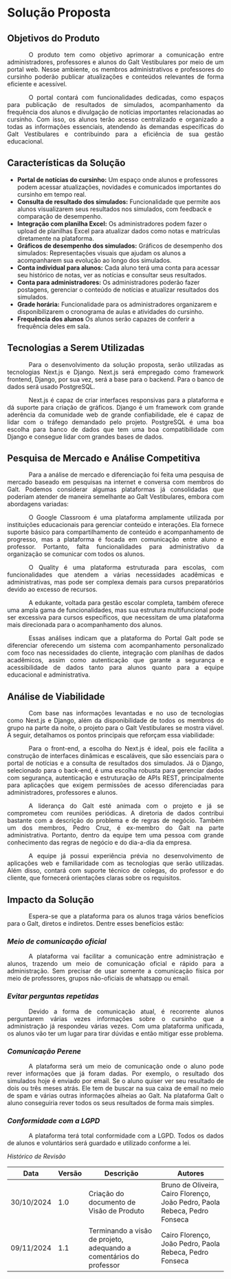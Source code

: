 # Solução Proposta

## Objetivos do Produto

<p style="text-indent: 50px; text-align: justify;">O produto tem como objetivo aprimorar a comunicação entre administradores, professores e alunos do Galt Vestibulares por meio de um portal web. Nesse ambiente, os membros administrativos e professores do cursinho poderão publicar atualizações e conteúdos relevantes de forma eficiente e acessível.</p> <p style="text-indent: 50px; text-align: justify;">O portal contará com funcionalidades dedicadas, como espaços para publicação de resultados de simulados, acompanhamento da frequência dos alunos e divulgação de notícias importantes relacionadas ao cursinho. Com isso, os alunos terão acesso centralizado e organizado a todas as informações essenciais, atendendo às demandas específicas do Galt Vestibulares e contribuindo para a eficiência de sua gestão educacional.</p>

## Características da Solução

* **Portal de notícias do cursinho:** Um espaço onde alunos e professores podem acessar atualizações,
novidades e comunicados importantes do cursinho em tempo real.
* **Consulta de resultado dos simulados:** Funcionalidade que permite aos alunos visualizarem seus
resultados nos simulados, com feedback e comparação de desempenho.
* **Integração com planilha Excel:** Os administradores podem fazer o upload de planilhas Excel para
atualizar dados como notas e matrículas diretamente na plataforma.
* **Gráficos de desempenho dos simulados:** Gráficos de desempenho dos simulados: Representações visuais que ajudam os alunos a
acompanharem sua evolução ao longo dos simulados.
* **Conta individual para alunos:** Cada aluno terá uma conta para acessar seu histórico de notas, ver as
notícias e consultar seus resultados.
* **Conta para administradores:** Os administradores poderão fazer postagens, gerenciar o conteúdo de
notícias e atualizar resultados dos simulados.
* **Grade horária:** Funcionalidade para os administradores organizarem e disponibilizarem o cronograma
de aulas e atividades do cursinho.
* **Frequência dos alunos** Os alunos serão capazes de conferir a frequência deles em sala. 

## Tecnologias a Serem Utilizadas

<p style="text-indent: 50px;text-align: justify;">Para o desenvolvimento da solução proposta, serão utilizadas as tecnologias Next.js e Django. Next.js
será empregado como framework frontend, Django, por sua vez, será a base para o backend. Para o banco de
dados será usado PostgreSQL.</p>
<p style="text-indent: 50px;text-align: justify;">Next.js é capaz de criar interfaces responsivas para a plataforma e dá suporte para criação de gráficos.
Django é um framework com grande aderência da comunidade web de grande confiabilidade, ele é capaz de
lidar com o tráfego demandado pelo projeto. PostgreSQL é uma boa escolha para banco de dados que tem uma
boa compatibilidade com Django e consegue lidar com grandes bases de dados.</p>


## Pesquisa de Mercado e Análise Competitiva
<p style="text-indent: 50px;text-align: justify;">Para a análise de mercado e diferenciação foi feita uma pesquisa de mercado baseado em pesquisas na
internet e conversa com membros do Galt. Podemos considerar algumas plataformas já consolidadas que
poderiam atender de maneira semelhante ao Galt Vestibulares, embora com abordagens variadas:</p>
<p style="text-indent: 50px;text-align: justify;">O Google Classroom é uma plataforma amplamente utilizada por instituições educacionais para
gerenciar conteúdo e interações. Ela fornece suporte básico para compartilhamento de conteúdo e
acompanhamento de progresso, mas a plataforma é focada em comunicação entre aluno e professor. Portanto,
falta funcionalidades para administrativo da organização se comunicar com todos os alunos.</p>
<p style="text-indent: 50px;text-align: justify;">O Quality é uma plataforma estruturada para escolas, com funcionalidades que atendem a várias
necessidades acadêmicas e administrativas, mas pode ser complexa demais para cursos preparatórios devido
ao excesso de recursos.</p>
<p style="text-indent: 50px;text-align: justify;">A edukante, voltada para gestão escolar completa, também oferece uma ampla gama de
funcionalidades, mas sua estrutura multifuncional pode ser excessiva para cursos específicos, que necessitam
de uma plataforma mais direcionada para o acompanhamento dos alunos.</p>
<p style="text-indent: 50px;text-align: justify;">Essas análises indicam que a plataforma do Portal Galt pode se diferenciar oferecendo um sistema
com acompanhamento personalizado com foco nas necessidades do cliente, integração com planilhas de dados
acadêmicos, assim como autenticação que garante a segurança e acessibilidade de dados tanto para alunos
quanto para a equipe educacional e administrativa.</p>

## Análise de Viabilidade 
<p style="text-indent: 50px;text-align: justify;">Com base nas informações levantadas e no uso de tecnologias como Next.js e Django, além da
disponibilidade de todos os membros do grupo na parte da noite, o projeto para o Galt Vestibulares se mostra
viável. A seguir, detalhamos os pontos principais que reforçam essa viabilidade:</p>
<p style="text-indent: 50px;text-align: justify;">Para o front-end, a escolha do Next.js é ideal, pois ele facilita a construção de interfaces dinâmicas e
escaláveis, que são essenciais para o portal de notícias e a consulta de resultados dos simulados. Já o Django,
selecionado para o back-end, é uma escolha robusta para gerenciar dados com segurança, autenticação e
estruturação de APIs REST, principalmente para aplicações que exigem permissões de acesso diferenciadas para
administradores, professores e alunos.</p>
<p style="text-indent: 50px;text-align: justify;">A liderança do Galt esté animada com o projeto e já se comprometeu com reuniões periódicas. A diretoria
de dados contribui bastante com a descrição do problema e de regras de negócio. Também um dos membros,
Pedro Cruz, é ex-membro do Galt na parte administrativa. Portanto, dentro da equipe tem uma pessoa com grande
conhecimento das regras de negócio e do dia-a-dia da empresa.</p>
<p style="text-indent: 50px;text-align: justify;">A equipe já possui experiência prévia no desenvolvimento de aplicações web e familiaridade com as
tecnologias que serão utilizadas. Além disso, contará com suporte técnico de colegas, do professor e do cliente,
que fornecerá orientações claras sobre os requisitos.</p>

## Impacto da Solução
<p style="text-indent: 50px;text-align: justify;">Espera-se que a plataforma para os alunos traga vários benefícios para o Galt, diretos e indiretos.
Dentre esses benefícios estão:</p>

### ***Meio de comunicação oficial***
<p style="text-indent: 50px;text-align: justify;">A plataforma vai facilitar a comunicação entre administração e alunos, trazendo um meio de
comunicação oficial e rápido para a administração. Sem precisar de usar somente a comunicação física por
meio de professores, grupos não-oficiais de whatsapp ou email.</p>

### ***Evitar perguntas repetidas***
<p style="text-indent: 50px;text-align: justify;">Devido a forma de comunicação atual, é recorrente alunos perguntarem várias vezes informações sobre
o cursinho que a administração já respondeu várias vezes. Com uma plataforma unificada, os alunos vão ter
um lugar para tirar dúvidas e então mitigar esse problema.
</p>

### ***Comunicação Perene***
<p style="text-indent: 50px;text-align: justify;">A plataforma será um meio de comunicação onde o aluno pode rever informações que já foram dadas. Por
exemplo, o resultado dos simulados hoje é enviado por email. Se o aluno quiser ver seu resultado de dois ou
três meses atrás. Ele tem de buscar na sua caixa de email no meio de spam e várias outras informações alheias
ao Galt. Na plataforma Galt o aluno conseguiria rever todos os seus resultados de forma mais simples.</p>

### ***Conformidade com a LGPD***
<p style="text-indent: 50px;text-align: justify;">A plataforma terá total conformidade com a LGPD. Todos os dados de alunos e voluntários será guardado
e utilizado conforme a lei.</p>

*Histórico de Revisão*

| Data | Versão | Descrição | Autores |
| ---------- | ----------- | -------------- | -------------- |
| 30/10/2024 | 1.0 | Criação do documento de Visão de Produto | Bruno de Oliveira, Cairo Florenço, João Pedro, Paola Rebeca, Pedro Fonseca |
| 09/11/2024 | 1.1 | Terminando a visão de projeto, adequando a comentários do professor | Cairo Florenço, João Pedro, Paola Rebeca, Pedro Fonseca |
